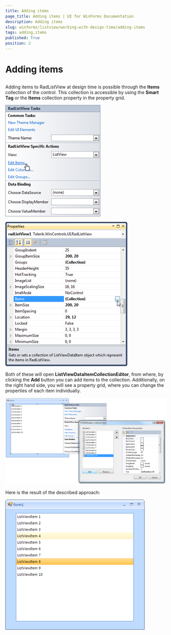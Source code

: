 ```yaml
---
title: Adding items
page_title: Adding items | UI for WinForms Documentation
description: Adding items
slug: winforms/listview/working-with-design-time/adding-items
tags: adding,items
published: True
position: 2
---
```


# Adding items



## 

Adding items to RadListView at design time is possible through the __Items__  collection of the control. This collection is accessible by using the __Smart Tag__ or the __Items__ collection property in the property grid.

![listview-working-with-design-time-adding-items 001](images/listview-working-with-design-time-adding-items001.png)

![listview-working-with-design-time-adding-items 002](images/listview-working-with-design-time-adding-items002.png)

Both of these will open __ListViewDataItemCollectionEditor__, from where, by clicking the __Add__ button you can add items to the collection. Additionally, on the right hand side, you will see a property grid, where you can change the properties of each item individually.

![listview-working-with-design-time-adding-items 003](images/listview-working-with-design-time-adding-items003.png)

Here is the result of the described approach:

![listview-working-with-design-time-adding-items 004](images/listview-working-with-design-time-adding-items004.png)
